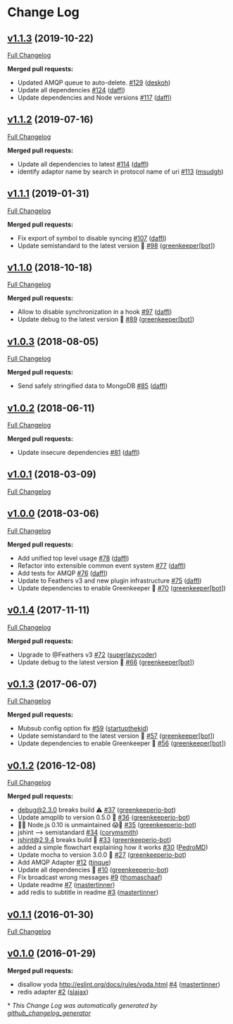 # Change Log

## [v1.1.3](https://github.com/feathersjs-ecosystem/feathers-sync/tree/v1.1.3) (2019-10-22)
[Full Changelog](https://github.com/feathersjs-ecosystem/feathers-sync/compare/v1.1.2...v1.1.3)

**Merged pull requests:**

- Updated AMQP queue to auto-delete. [\#129](https://github.com/feathersjs-ecosystem/feathers-sync/pull/129) ([deskoh](https://github.com/deskoh))
- Update all dependencies [\#124](https://github.com/feathersjs-ecosystem/feathers-sync/pull/124) ([daffl](https://github.com/daffl))
- Update dependencies and Node versions [\#117](https://github.com/feathersjs-ecosystem/feathers-sync/pull/117) ([daffl](https://github.com/daffl))

## [v1.1.2](https://github.com/feathersjs-ecosystem/feathers-sync/tree/v1.1.2) (2019-07-16)
[Full Changelog](https://github.com/feathersjs-ecosystem/feathers-sync/compare/v1.1.1...v1.1.2)

**Merged pull requests:**

- Update all dependencies to latest [\#114](https://github.com/feathersjs-ecosystem/feathers-sync/pull/114) ([daffl](https://github.com/daffl))
- identify adaptor name by search in protocol name of uri [\#113](https://github.com/feathersjs-ecosystem/feathers-sync/pull/113) ([msudgh](https://github.com/msudgh))

## [v1.1.1](https://github.com/feathersjs-ecosystem/feathers-sync/tree/v1.1.1) (2019-01-31)
[Full Changelog](https://github.com/feathersjs-ecosystem/feathers-sync/compare/v1.1.0...v1.1.1)

**Merged pull requests:**

- Fix export of symbol to disable syncing [\#107](https://github.com/feathersjs-ecosystem/feathers-sync/pull/107) ([daffl](https://github.com/daffl))
- Update semistandard to the latest version 🚀 [\#98](https://github.com/feathersjs-ecosystem/feathers-sync/pull/98) ([greenkeeper[bot]](https://github.com/apps/greenkeeper))

## [v1.1.0](https://github.com/feathersjs-ecosystem/feathers-sync/tree/v1.1.0) (2018-10-18)
[Full Changelog](https://github.com/feathersjs-ecosystem/feathers-sync/compare/v1.0.3...v1.1.0)

**Merged pull requests:**

- Allow to disable synchronization in a hook [\#97](https://github.com/feathersjs-ecosystem/feathers-sync/pull/97) ([daffl](https://github.com/daffl))
- Update debug to the latest version 🚀 [\#89](https://github.com/feathersjs-ecosystem/feathers-sync/pull/89) ([greenkeeper[bot]](https://github.com/apps/greenkeeper))

## [v1.0.3](https://github.com/feathersjs-ecosystem/feathers-sync/tree/v1.0.3) (2018-08-05)
[Full Changelog](https://github.com/feathersjs-ecosystem/feathers-sync/compare/v1.0.2...v1.0.3)

**Merged pull requests:**

-  Send safely stringified data to MongoDB [\#85](https://github.com/feathersjs-ecosystem/feathers-sync/pull/85) ([daffl](https://github.com/daffl))

## [v1.0.2](https://github.com/feathersjs-ecosystem/feathers-sync/tree/v1.0.2) (2018-06-11)
[Full Changelog](https://github.com/feathersjs-ecosystem/feathers-sync/compare/v1.0.1...v1.0.2)

**Merged pull requests:**

- Update insecure dependencies [\#81](https://github.com/feathersjs-ecosystem/feathers-sync/pull/81) ([daffl](https://github.com/daffl))

## [v1.0.1](https://github.com/feathersjs-ecosystem/feathers-sync/tree/v1.0.1) (2018-03-09)
[Full Changelog](https://github.com/feathersjs-ecosystem/feathers-sync/compare/v1.0.0...v1.0.1)

## [v1.0.0](https://github.com/feathersjs-ecosystem/feathers-sync/tree/v1.0.0) (2018-03-06)
[Full Changelog](https://github.com/feathersjs-ecosystem/feathers-sync/compare/v0.1.4...v1.0.0)

**Merged pull requests:**

- Add unified top level usage [\#78](https://github.com/feathersjs-ecosystem/feathers-sync/pull/78) ([daffl](https://github.com/daffl))
- Refactor into extensible common event system [\#77](https://github.com/feathersjs-ecosystem/feathers-sync/pull/77) ([daffl](https://github.com/daffl))
- Add tests for AMQP [\#76](https://github.com/feathersjs-ecosystem/feathers-sync/pull/76) ([daffl](https://github.com/daffl))
- Update to Feathers v3 and new plugin infrastructure [\#75](https://github.com/feathersjs-ecosystem/feathers-sync/pull/75) ([daffl](https://github.com/daffl))
- Update dependencies to enable Greenkeeper 🌴 [\#70](https://github.com/feathersjs-ecosystem/feathers-sync/pull/70) ([greenkeeper[bot]](https://github.com/apps/greenkeeper))

## [v0.1.4](https://github.com/feathersjs-ecosystem/feathers-sync/tree/v0.1.4) (2017-11-11)
[Full Changelog](https://github.com/feathersjs-ecosystem/feathers-sync/compare/v0.1.3...v0.1.4)

**Merged pull requests:**

- Upgrade to @Feathers v3 [\#72](https://github.com/feathersjs-ecosystem/feathers-sync/pull/72) ([superlazycoder](https://github.com/superlazycoder))
- Update debug to the latest version 🚀 [\#66](https://github.com/feathersjs-ecosystem/feathers-sync/pull/66) ([greenkeeper[bot]](https://github.com/apps/greenkeeper))

## [v0.1.3](https://github.com/feathersjs-ecosystem/feathers-sync/tree/v0.1.3) (2017-06-07)
[Full Changelog](https://github.com/feathersjs-ecosystem/feathers-sync/compare/v0.1.2...v0.1.3)

**Merged pull requests:**

- Mubsub config option fix [\#59](https://github.com/feathersjs-ecosystem/feathers-sync/pull/59) ([startupthekid](https://github.com/startupthekid))
- Update semistandard to the latest version 🚀 [\#57](https://github.com/feathersjs-ecosystem/feathers-sync/pull/57) ([greenkeeper[bot]](https://github.com/apps/greenkeeper))
- Update dependencies to enable Greenkeeper 🌴 [\#56](https://github.com/feathersjs-ecosystem/feathers-sync/pull/56) ([greenkeeper[bot]](https://github.com/apps/greenkeeper))

## [v0.1.2](https://github.com/feathersjs-ecosystem/feathers-sync/tree/v0.1.2) (2016-12-08)
[Full Changelog](https://github.com/feathersjs-ecosystem/feathers-sync/compare/v0.1.1...v0.1.2)

**Merged pull requests:**

- debug@2.3.0 breaks build ⚠️ [\#37](https://github.com/feathersjs-ecosystem/feathers-sync/pull/37) ([greenkeeperio-bot](https://github.com/greenkeeperio-bot))
- Update amqplib to version 0.5.0 🚀 [\#36](https://github.com/feathersjs-ecosystem/feathers-sync/pull/36) ([greenkeeperio-bot](https://github.com/greenkeeperio-bot))
- 👻😱 Node.js 0.10 is unmaintained 😱👻 [\#35](https://github.com/feathersjs-ecosystem/feathers-sync/pull/35) ([greenkeeperio-bot](https://github.com/greenkeeperio-bot))
- jshint —\> semistandard [\#34](https://github.com/feathersjs-ecosystem/feathers-sync/pull/34) ([corymsmith](https://github.com/corymsmith))
- jshint@2.9.4 breaks build 🚨 [\#33](https://github.com/feathersjs-ecosystem/feathers-sync/pull/33) ([greenkeeperio-bot](https://github.com/greenkeeperio-bot))
- added a simple flowchart explaining how it works [\#30](https://github.com/feathersjs-ecosystem/feathers-sync/pull/30) ([PedroMD](https://github.com/PedroMD))
- Update mocha to version 3.0.0 🚀 [\#27](https://github.com/feathersjs-ecosystem/feathers-sync/pull/27) ([greenkeeperio-bot](https://github.com/greenkeeperio-bot))
- Add AMQP Adapter [\#12](https://github.com/feathersjs-ecosystem/feathers-sync/pull/12) ([tinque](https://github.com/tinque))
- Update all dependencies 🌴 [\#10](https://github.com/feathersjs-ecosystem/feathers-sync/pull/10) ([greenkeeperio-bot](https://github.com/greenkeeperio-bot))
- Fix broadcast wrong messages [\#9](https://github.com/feathersjs-ecosystem/feathers-sync/pull/9) ([thomaschaaf](https://github.com/thomaschaaf))
- Update readme [\#7](https://github.com/feathersjs-ecosystem/feathers-sync/pull/7) ([mastertinner](https://github.com/mastertinner))
- add redis to subtitle in readme [\#3](https://github.com/feathersjs-ecosystem/feathers-sync/pull/3) ([mastertinner](https://github.com/mastertinner))

## [v0.1.1](https://github.com/feathersjs-ecosystem/feathers-sync/tree/v0.1.1) (2016-01-30)
[Full Changelog](https://github.com/feathersjs-ecosystem/feathers-sync/compare/v0.1.0...v0.1.1)

## [v0.1.0](https://github.com/feathersjs-ecosystem/feathers-sync/tree/v0.1.0) (2016-01-29)
**Merged pull requests:**

- disallow yoda http://eslint.org/docs/rules/yoda.html [\#4](https://github.com/feathersjs-ecosystem/feathers-sync/pull/4) ([mastertinner](https://github.com/mastertinner))
- redis adapter [\#2](https://github.com/feathersjs-ecosystem/feathers-sync/pull/2) ([slajax](https://github.com/slajax))



\* *This Change Log was automatically generated by [github_changelog_generator](https://github.com/skywinder/Github-Changelog-Generator)*